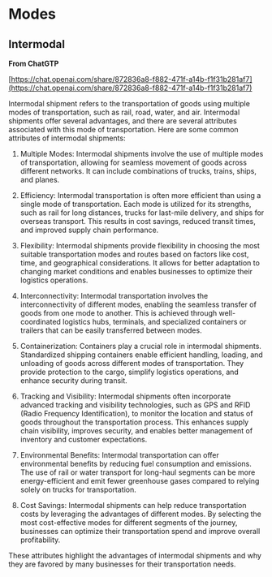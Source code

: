 # Modes

## Intermodal

**From ChatGTP**

[https://chat.openai.com/share/872836a8-f882-471f-a14b-f1f31b281af7](https://chat.openai.com/share/872836a8-f882-471f-a14b-f1f31b281af7)

Intermodal shipment refers to the transportation of goods using multiple modes of transportation, such as rail, road, water, and air. Intermodal shipments offer several advantages, and there are several attributes associated with this mode of transportation. Here are some common attributes of intermodal shipments:

1. Multiple Modes: Intermodal shipments involve the use of multiple modes of transportation, allowing for seamless movement of goods across different networks. It can include combinations of trucks, trains, ships, and planes.

2. Efficiency: Intermodal transportation is often more efficient than using a single mode of transportation. Each mode is utilized for its strengths, such as rail for long distances, trucks for last-mile delivery, and ships for overseas transport. This results in cost savings, reduced transit times, and improved supply chain performance.

3. Flexibility: Intermodal shipments provide flexibility in choosing the most suitable transportation modes and routes based on factors like cost, time, and geographical considerations. It allows for better adaptation to changing market conditions and enables businesses to optimize their logistics operations.

4. Interconnectivity: Intermodal transportation involves the interconnectivity of different modes, enabling the seamless transfer of goods from one mode to another. This is achieved through well-coordinated logistics hubs, terminals, and specialized containers or trailers that can be easily transferred between modes.

5. Containerization: Containers play a crucial role in intermodal shipments. Standardized shipping containers enable efficient handling, loading, and unloading of goods across different modes of transportation. They provide protection to the cargo, simplify logistics operations, and enhance security during transit.

6. Tracking and Visibility: Intermodal shipments often incorporate advanced tracking and visibility technologies, such as GPS and RFID (Radio Frequency Identification), to monitor the location and status of goods throughout the transportation process. This enhances supply chain visibility, improves security, and enables better management of inventory and customer expectations.

7. Environmental Benefits: Intermodal transportation can offer environmental benefits by reducing fuel consumption and emissions. The use of rail or water transport for long-haul segments can be more energy-efficient and emit fewer greenhouse gases compared to relying solely on trucks for transportation.

8. Cost Savings: Intermodal shipments can help reduce transportation costs by leveraging the advantages of different modes. By selecting the most cost-effective modes for different segments of the journey, businesses can optimize their transportation spend and improve overall profitability.

These attributes highlight the advantages of intermodal shipments and why they are favored by many businesses for their transportation needs.
